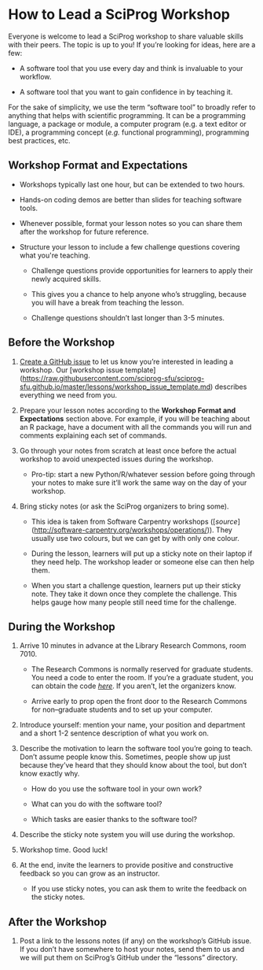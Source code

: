 How to Lead a SciProg Workshop
==============================

Everyone is welcome to lead a SciProg workshop to share valuable skills
with their peers. The topic is up to you! If you’re looking for ideas,
here are a few:

-   A software tool that you use every day and think is invaluable to 
    your workflow.

-   A software tool that you want to gain confidence in by teaching it.

For the sake of simplicity, we use the term “software tool” to broadly
refer to anything that helps with scientific programming. It can be a
programming language, a package or module, a computer program (e.g. a
text editor or IDE), a programming concept (*e.g.* functional
programming), programming best practices, etc.

Workshop Format and Expectations
--------------------------------

-   Workshops typically last one hour, but can be extended to two hours.

-   Hands-on coding demos are better than slides for teaching software 
    tools.

-   Whenever possible, format your lesson notes so you can share them 
    after the workshop for future reference.

-   Structure your lesson to include a few challenge questions covering
    what you're teaching.

    -   Challenge questions provide opportunities for learners to apply
        their newly acquired skills.

    -   This gives you a chance to help anyone who’s struggling, because
        you will have a break from teaching the lesson. 

    -   Challenge questions shouldn’t last longer than 3-5 minutes.

Before the Workshop 
-------------------

1.  [Create a GitHub issue](https://github.com/sciprog-sfu/sciprog-sfu.github.io/issues/new) 
    to let us know you’re interested in leading a workshop. Our [workshop 
    issue template]
    (https://raw.githubusercontent.com/sciprog-sfu/sciprog-sfu.github.io/master/lessons/workshop_issue_template.md) 
    describes everything we
    need from you. 

2.  Prepare your lesson notes according to the **Workshop Format and 
    Expectations** section above. For example, if you will be teaching about 
    an R package, have a document with all the commands you will run and 
    comments explaining each set of commands.

3.  Go through your notes from scratch at least once before the actual 
    workshop to avoid unexpected issues during the workshop.

    -   Pro-tip: start a new Python/R/whatever session before going through 
        your notes to make sure it’ll work the same way on the day of your
        workshop.

4.  Bring sticky notes (or ask the SciProg organizers to bring some).

    -   This idea is taken from Software Carpentry workshops ([*source*]
        (http://software-carpentry.org/workshops/operations/)). They usually 
        use two colours, but we can get by with only one colour.

    -   During the lesson, learners will put up a sticky note on their laptop 
        if they need help. The workshop leader or someone else can then help 
        them.

    -   When you start a challenge question, learners put up their sticky 
        note. They take it down once they complete the challenge. This 
        helps gauge how many people still need time for the challenge.

During the Workshop 
-------------------

1.  Arrive 10 minutes in advance at the Library Research Commons, room 7010.

    -   The Research Commons is normally reserved for graduate students. You 
        need a code to enter the room. If you’re a graduate student, you can 
        obtain the code [*here*](http://www.lib.sfu.ca/about/branches-depts/rc/services/door-code). 
        If you aren’t, let the organizers know.

    -   Arrive early to prop open the front door to the Research Commons for 
        non–graduate students and to set up your computer.

2.  Introduce yourself: mention your name, your position and department and 
    a short 1-2 sentence description of what you work on.

3.  Describe the motivation to learn the software tool you’re going to teach. 
    Don’t assume people know this. Sometimes, people show up just because 
    they’ve heard that they should know about the tool, but don’t know 
    exactly why.

    -   How do you use the software tool in your own work?

    -   What can you do with the software tool?

    -   Which tasks are easier thanks to the software tool?

4.  Describe the sticky note system you will use during the workshop.

5.  Workshop time. Good luck!

6.  At the end, invite the learners to provide positive and constructive 
    feedback so you can grow as an instructor.

    -   If you use sticky notes, you can ask them to write the feedback on 
        the sticky notes.

After the Workshop
------------------

1.  Post a link to the lessons notes (if any) on the workshop’s GitHub issue. 
    If you don’t have somewhere to host your notes, send them to us and we 
    will put them on SciProg’s GitHub under the “lessons” directory.


